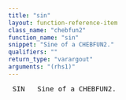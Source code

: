 ```yaml
---
title: "sin"
layout: function-reference-item
class_name: "chebfun2"
function_name: "sin"
snippet: "Sine of a CHEBFUN2."
qualifiers: ""
return_type: "varargout"
arguments: "(rhs1)"
---
```


<pre class="help-text"> SIN   Sine of a CHEBFUN2.
</pre>